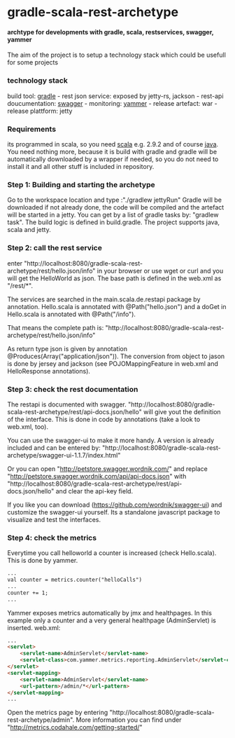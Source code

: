 gradle-scala-rest-archetype
========

#### archtype for developments with gradle, scala, restservices, swagger, yammer ####

The aim of the project is to setup a technology stack which could be usefull for some projects

### technology stack ###

build tool: [gradle](http://www.gradle.org/) -
rest json service: exposed by jetty-rs, jackson -
rest-api doucumentation: [swagger](http://swagger.wordnik.com/) -
monitoring: [yammer](http://metrics.codahale.com/) -
release artefact: war -
release plattform: jetty


### Requirements ###
its programmed in scala, so you need [scala](http://www.scala-lang.org/) e.g. 2.9.2 and
of course [java](http://www.oracle.com/technetwork/java/javase/downloads/index.html).
You need nothing more, because it is build with gradle and gradle will be
automatically downloaded by a wrapper if needed, so you do not need to install it
and all other stuff is included in repository.

### Step 1: Building and starting the archetype ###

Go to the workspace location and type :"./gradlew jettyRun"
Gradle will be downloaded if not already done,
the code will be compiled and the artefact will be started in a jetty.
You can get by a list of gradle tasks by: "gradlew task".
The build logic is defined in build.gradle.
The project supports java, scala and jetty.

### Step 2: call the rest service ###

enter "http://localhost:8080/gradle-scala-rest-archetype/rest/hello.json/info"
in your browser or use wget or curl and you will get the HelloWorld as json.
The base path is defined in the web.xml as "/rest/*".

The services are searched in the main.scala.de.restapi package by annotation.
Hello.scala is annotated with @Path("hello.json") and a doGet in Hello.scala
is annotated with @Path("/info").

That means the complete path is:
"http://localhost:8080/gradle-scala-rest-archetype/rest/hello.json/info"

As return type json is given by annotation @Produces(Array("application/json")).
The conversion from object to jason is done by jersey and jackson
(see POJOMappingFeature in web.xml and HelloResponse annotations).

### Step 3: check the rest documentation ###

The restapi is documented with swagger.
"http://localhost:8080/gradle-scala-rest-archetype/rest/api-docs.json/hello"
will give yout the definition of the interface.
This is done in code by annotations (take a look to web.xml, too).

You can use the swagger-ui to make it more handy.
A version is already included and can be entered by:
"http://localhost:8080/gradle-scala-rest-archetype/swagger-ui-1.1.7/index.html"

Or you can open "http://petstore.swagger.wordnik.com/" and
replace "http://petstore.swagger.wordnik.com/api/api-docs.json" with
"http://localhost:8080/gradle-scala-rest-archetype/rest/api-docs.json/hello"
and clear the api-key field.

If you like you can download (https://github.com/wordnik/swagger-ui) and customize
the swagger-ui yourself. Its a standalone javascript package to visualize and test the interfaces.


### Step 4: check the metrics ###

Everytime you call helloworld a counter is increased (check Hello.scala).
This is done by yammer.

```html
...
val counter = metrics.counter("helloCalls")
...
counter += 1;
...
```

Yammer exposes metrics automatically by jmx and healthpages.
In this example only a counter and a very general healthpage (AdminServlet) is inserted.
web.xml:

```html
...
<servlet>
    <servlet-name>AdminServlet</servlet-name>
    <servlet-class>com.yammer.metrics.reporting.AdminServlet</servlet-class>
</servlet>
<servlet-mapping>
    <servlet-name>AdminServlet</servlet-name>
    <url-pattern>/admin/*</url-pattern>
</servlet-mapping>
...
```

Open the metrics page by entering "http://localhost:8080/gradle-scala-rest-archetype/admin".
More information you can find under "http://metrics.codahale.com/getting-started/"



